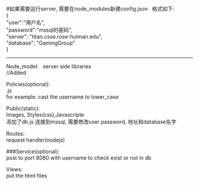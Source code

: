 #如果需要运行server, 需要在node_modules新建config.json  
格式如下:  
{	
	"user":"用户名",  
	"password":"mssql的密码",  
	"server": "titan.csse.rose-hulman.edu",     
	"database": "GamingGroup"  
}   
  
---
Node_model:  
  server side libraries  
  //Added
  
Policies(optional):  
  .js  
  for example: cast the username to lower_case  

Public(static):  
  Images, Styles(css),Javascripte  
  添加了db.js 连接到mssql, 需要修改user password, 地址和database名字
  
Routes:  
  request handler(nodejs)  
    
###Service(optional):  
  post to port 8080 with username to check exist or not in db

Views:  
  put the html files  


